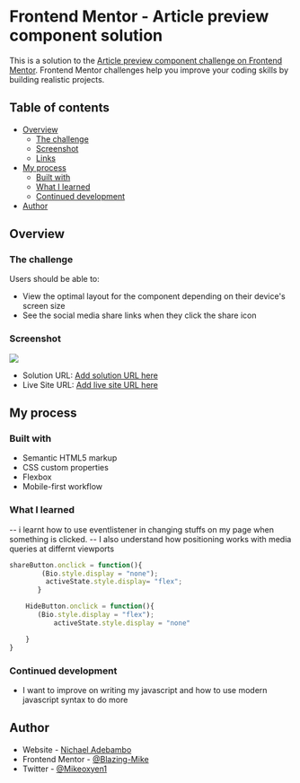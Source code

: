 # Frontend Mentor - Article preview component solution

This is a solution to the [Article preview component challenge on Frontend Mentor](https://www.frontendmentor.io/challenges/article-preview-component-dYBN_pYFT). Frontend Mentor challenges help you improve your coding skills by building realistic projects.

## Table of contents

- [Overview](#overview)
  - [The challenge](#the-challenge)
  - [Screenshot](#screenshot)
  - [Links](#links)
- [My process](#my-process)
  - [Built with](#built-with)
  - [What I learned](#what-i-learned)
  - [Continued development](#continued-development)
- [Author](#author)

## Overview

### The challenge

Users should be able to:

- View the optimal layout for the component depending on their device's screen size
- See the social media share links when they click the share icon

### Screenshot

![](images/screenshot.jpg)

- Solution URL: [Add solution URL here](https://your-solution-url.com)
- Live Site URL: [Add live site URL here](https://your-live-site-url.com)

## My process

### Built with

- Semantic HTML5 markup
- CSS custom properties
- Flexbox
- Mobile-first workflow

### What I learned

-- i learnt how to use eventlistener in changing stuffs on my page when something is clicked.
-- I also understand how positioning works with media queries at differnt viewports

```js
shareButton.onclick = function(){
        (Bio.style.display = "none");
         activeState.style.display= "flex";
       }

    HideButton.onclick = function(){
       (Bio.style.display = "flex");
           activeState.style.display = "none"

    }
}
```

### Continued development

- I want to improve on writing my javascript and how to use modern javascript syntax to do more

## Author

- Website - [Nichael Adebambo](https://www.your-site.com)
- Frontend Mentor - [@Blazing-Mike](https://www.frontendmentor.io/profile/yourusername)
- Twitter - [@Mikeoxyen1](https://www.twitter.com/Mikeoxygen1)
